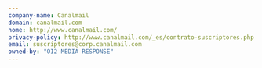 ```yaml
---
company-name: Canalmail
domain: canalmail.com
home: http://www.canalmail.com/
privacy-policy: http://www.canalmail.com/_es/contrato-suscriptores.php
email: suscriptores@corp.canalmail.com
owned-by: "OI2 MEDIA RESPONSE"
---
```




